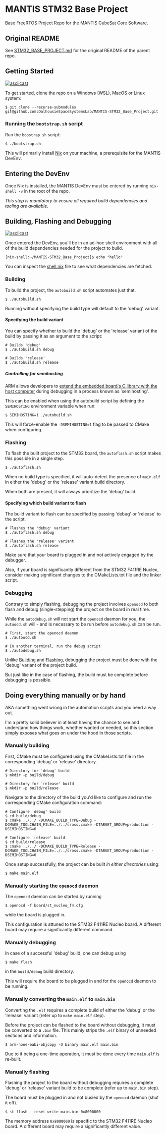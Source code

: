 # MANTIS STM32 Base Project
Base FreeRTOS Project Repo for the MANTIS CubeSat Core Software.

## Original README
See [STM32_BASE_PROJECT.md](/STM32_BASE_PROJECT.md) for the original README of the parent repo.

## Getting Started
[![asciicast](https://asciinema.org/a/3joAE3Vwq7VRttVVMTL99VcCw.svg)](https://asciinema.org/a/3joAE3Vwq7VRttVVMTL99VcCw)

To get started, clone the repo on a Windows (WSL), MacOS or Linux system:

```
$ git clone --recurse-submodules git@github.com:DalhousieSpaceSystemsLab/MANTIS-STM32_Base_Project.git 
```

### Running the `bootstrap.sh` script
Run the `boostrap.sh` script:

```
$ ./bootstrap.sh
```

This will primarily install [Nix](https://nix.dev/) on your machine, a prerequisite for the MANTIS DevEnv.

## Entering the DevEnv
Once Nix is installed, the MANTIS DevEnv must be entered by running `nix-shell -v` in the root of the repo. 

_This step is mandatory to ensure all required build dependencies and tooling are available_.

## Building, Flashing and Debugging
[![asciicast](https://asciinema.org/a/YH4V1O19sdZQZ0O16xgigFbwG.svg)](https://asciinema.org/a/YH4V1O19sdZQZ0O16xgigFbwG)

Once entered the DevEnv, you'll be in an ad-hoc shell environment with all of the build dependencies needed for the project to build.

```
[nix-shell:~/MANTIS-STM32_Base_Project]$ echo "hello"
```

You can inspect the [shell.nix](/shell.nix) file to see what dependencies are fetched.

### Building
To build the project, the `autobuild.sh` script automates just that.

```
$ ./autobuild.sh
```
Running without specifying the build type will default to the 'debug' variant.

#### Specifying the build variant
You can specify whether to build the 'debug' or the 'release' variant of the build by passing it as an argument to the script:

```
# Builds 'debug'
$ ./autobuild.sh debug

# Builds 'release'
$ ./autobuild.sh release
```

##### Controlling for semihosting
ARM allows developers to [extend the embedded board's C library with the host computer](https://interrupt.memfault.com/blog/arm-semihosting) during debugging in a process known as 'semihosting'.

This can be enabled when using the autobuild script by defining the `SEMIHOSTING` environment variable when run:

```
$ SEMIHOSTING=1 ./autobuild.sh
```

This will force-enable the `-DSEMIHOSTING=1` flag to be passed to CMake when configuring.

### Flashing
To flash the built project to the STM32 board, the `autoflash.sh` script makes this possible in a single step.

```
$ ./autoflash.sh
```

When no build type is specified, it will auto-detect the presence of `main.elf` in either the 'debug' or the 'release' variant build directory. 

When both are present, it will always prioritize the 'debug' build.

#### Specifying which build variant to flash
The build variant to flash can be specified by passing 'debug' or 'release' to the script.

```
# Flashes the 'debug' variant
$ ./autoflash.sh debug

# Flashes the 'release' variant
$ ./autoflash.sh release
```

Make sure that your board is plugged in and not actively engaged by the debugger.

Also, if your board is significantly different from the STM32 F411RE Nucleo, consider making significant changes to the CMakeLists.txt file and the linker script.

### Debugging
Contrary to simply flashing, debugging the project involves `openocd` to both flash and debug (single-stepping) the project on the board in real time.

While the `autodebug.sh` will not start the `openocd` daemon for you, the `autoocd.sh` will - and is necessary to be run before `autodebug.sh` can be run.

```
# First, start the openocd daemon
$ ./autoocd.sh

# In another terminal, run the debug script
$ ./autodebug.sh
```

Unlike [Building](#Building) and [Flashing](#Flashing), debugging the project must be done with the 'debug' variant of the project build. 

But just like in the case of flashing, the build must be complete before debugging is possible.

## Doing everything manually or by hand
AKA something went wrong in the automation scripts and you need a way out.

I'm a pretty solid believer in at least having the chance to see and understand how things work, whether wanted or needed, so this section simply exposes what goes on under the hood in those scripts.

### Manually building
First, CMake must be configured using the CMakeLists.txt file in the corresponding 'debug' or 'release' directory.

```
# Directory for 'debug' build
$ mkdir -p build/debug

# Directory for 'release' build
$ mkdir -p build/release
```

Navigate to the directory of the build you'd like to configure and run the corresponding CMake configuration command:

```
# Configure 'debug' build
$ cd build/debug
$ cmake ../../ -DCMAKE_BUILD_TYPE=Debug -DCMAKE_TOOLCHAIN_FILE=../../cross.cmake -DTARGET_GROUP=production -DSEMIHOSTING=0

# Configure 'release' build
$ cd build/release
$ cmake ../../ -DCMAKE_BUILD_TYPE=Release -DCMAKE_TOOLCHAIN_FILE=../../cross.cmake -DTARGET_GROUP=production -DSEMIHOSTING=0
```

Once setup successfully, the project can be built _in either directories_ using:
```
$ make main.elf
```

### Manually starting the `openocd` daemon
The `openocd` daemon can be started by running
```
$ openocd -f board/st_nucleo_f4.cfg
```
while the board is plugged in.

This configuration is attuned to the STM32 F411RE Nucleo board. A different board may require a significantly different command.

### Manually debugging
In case of a successful 'debug' build, one can debug using
```
$ make flash
```
in the `build/debug` build directory.

This will require the board to be plugged in and for the `openocd` daemon to be running.

### Manually converting the `main.elf` to `main.bin`
Converting the `.elf` requires a complete build of either the 'debug' or the 'release' variant (refer up to `make main.elf` step).

Before the project can be flashed to the board without debugging, it must be converted to a `.bin` file. This mainly strips the `.elf` binary of unneeded sections and information.

```
$ arm-none-eabi-objcopy -O binary main.elf main.bin
```

Due to it being a one-time operation, it must be done every time `main.elf` is re-built.

### Manually flashing
Flashing the project to the board without debugging requires a complete 'debug' or 'release' variant build to be complete (refer up to `main.bin` step).

The board must be plugged in and not busied by the `openocd` daemon (shut it off).

```
$ st-flash --reset write main.bin 0x8000000
```

The memory address `0x8000000` is specific to the STM32 F411RE Nucleo board. A different board may require a significantly different value.
